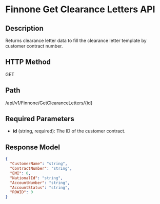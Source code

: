# Finnone Get Clearance Letters API

## Description
Returns clearance letter data to fill the clearance letter template by customer contract number.

## HTTP Method
GET

## Path
/api/v1/Finnone/GetClearanceLetters/{id}

## Required Parameters
- **id** (string, required): The ID of the customer contract.

## Response Model
```json
{
  "CustomerName": "string",
  "ContractNumber": "string",
  "EMI": 0,
  "NationalId": "string",
  "AccountNumber": "string",
  "AccountStatus": "string",
  "ROWID": 0
}
